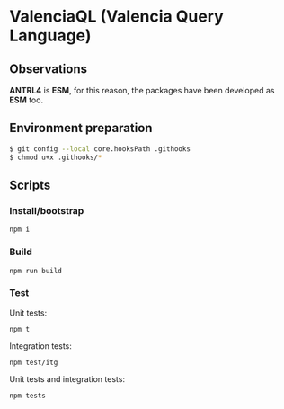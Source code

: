 # ValenciaQL (Valencia Query Language)

## Observations

**ANTRL4** is **ESM**, for this reason, the packages have been developed as **ESM** too.

## Environment preparation

```bash
$ git config --local core.hooksPath .githooks
$ chmod u+x .githooks/*
```

## Scripts

### Install/bootstrap

```
npm i
```

### Build

```
npm run build
```

### Test

Unit tests:

```
npm t
```

Integration tests:

```
npm test/itg
```

Unit tests and integration tests:

```
npm tests
```
